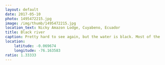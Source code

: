 ```yaml
---
layout: default
date: 2017-05-10
photo: 1495472215.jpg
image: /img/thumb/1495472215.jpg
location_text: Nicky Amazon Lodge, Cuyabeno, Ecuador
title: Black river
caption: Pretty hard to see again, but the water is black. Most of the Amazon forest is over a layer of clay that the rain water cannot go through. All that water forms rivers that finally go into the Amazon river. But when flowing through the jungle it carries leaf and other nnatural things that decay and create that black color.
location:
    latitude: -0.069674
    longitude: -76.163583
ratio: 1.33333
---
```

